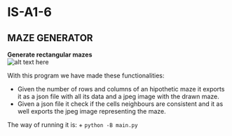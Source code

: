 # IS-A1-6

## MAZE GENERATOR
**Generate rectangular mazes**  
![alt text here](https://www.linkpicture.com/q/image_mazes2.png)  

With this program we have made these functionalities:
  + Given the number of rows and columns of an hipothetic maze it exports it as a json file with all its data and a jpeg image with the drawn maze.
  + Given a json file it check if the cells neighbours are consistent and it as well exports the jpeg image representing the maze.
  
The way of running it is:
    + `python -B main.py`
  
